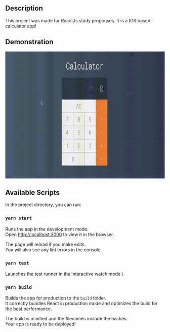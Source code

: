 ## Description

This project was made for ReactJs study propouses. It is a IOS based calculator app!

## Demonstration

<p align="center">
  <img src="https://github.com/LZafiro/Basic-Calculator-IOS-based/blob/main/assets/unknown_2021.07.05-10.08dasdsa_2.gif"
       width=700,
       height=400/>
</p>

## Available Scripts

In the project directory, you can run:

### `yarn start`

Runs the app in the development mode.\
Open [http://localhost:3000](http://localhost:3000) to view it in the browser.

The page will reload if you make edits.\
You will also see any lint errors in the console.

### `yarn test`

Launches the test runner in the interactive watch mode.\

### `yarn build`

Builds the app for production to the `build` folder.\
It correctly bundles React in production mode and optimizes the build for the best performance.

The build is minified and the filenames include the hashes.\
Your app is ready to be deployed!
